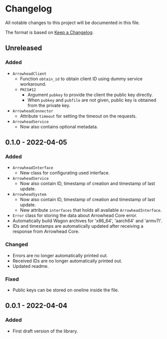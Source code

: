 # Changelog
All notable changes to this project will be documented in this file.

The format is based on [Keep a Changelog](http://keepachangelog.com/).

## Unreleased
### Added
- `ArrowheadClient`
  - Function `obtain_id` to obtain client ID using dummy service workaround.
  - `PKCS#12`
    - Argument `pubkey` to provide the client the public key directly.
    - When `pubkey` and `pubfile` are not given, public key is obtained from the private key.
- `ArrowheadConnector`
  - Attribute `timeout` for setting the timeout on the requests.
- `ArrowheadService`
  - Now also contains optional metadata.

## 0.1.0 - 2022-04-05
### Added
- `ArrowheadInterface`
  - New class for configurating used interface.
- `ArrowheadService`
  - Now also contain ID, timestamp of creation and timestamp of last update.
- `ArrowheadSystem`
  - Now also contain ID, timestamp of creation and timestamp of last update.
  - New attribute `interfaces` that holds all available `ArrowheadInterface`.
- `Error` class for storing the data about Arrowhead Core error.
- Automatically build Wagon archives for 'x86_64', 'aarch64' and 'armv7l'.
- IDs and timestamps are automatically updated after receiving a response from Arrowhead Core.

### Changed
- Errors are no longer automatically printed out.
- Received IDs are no longer automatically printed out.
- Updated readme.

### Fixed
- Public keys can be stored on oneline inside the file.

## 0.0.1 - 2022-04-04
### Added
- First draft version of the library.
